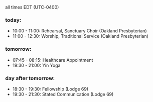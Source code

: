all times EDT (UTC-0400)

### today:

* 10:00 - 11:00: Rehearsal, Sanctuary Choir (Oakland Presbyterian)
* 11:00 - 12:30: Worship, Traditional Service (Oakland Presbyterian)

### tomorrow:

* 07:45 - 08:15: Healthcare Appointment 
* 19:30 - 21:00: Yin Yoga

### day after tomorrow:

* 18:30 - 19:30: Fellowship (Lodge 69)
* 19:30 - 21:30: Stated Communication (Lodge 69)
